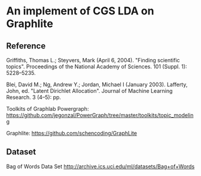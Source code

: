 # An implement of CGS LDA on Graphlite
## Reference

Griffiths, Thomas L.; Steyvers, Mark (April 6, 2004). "Finding scientific topics". Proceedings of the National Academy of
Sciences. 101 (Suppl. 1): 5228–5235.

Blei, David M.; Ng, Andrew Y.; Jordan, Michael I (January 2003). Lafferty, John, ed. "Latent Dirichlet Allocation". Journal of Machine Learning Research. 3 (4–5): pp.

Toolkits of Graphlab Powergraph: https://github.com/jegonzal/PowerGraph/tree/master/toolkits/topic_modeling

Graphlite: https://github.com/schencoding/GraphLite

## Dataset
Bag of Words Data Set http://archive.ics.uci.edu/ml/datasets/Bag+of+Words
